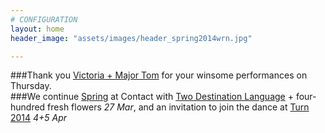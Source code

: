 ```yaml
---
# CONFIGURATION
layout: home
header_image: "assets/images/header_spring2014wrn.jpg"

---
```

###Thank you [Victoria + Major Tom](/current/2014-spring/melody) for your winsome performances on Thursday.      
###We continue [Spring](/current/2014-spring) at Contact with [Two Destination Language](/current/2014-spring/2destlang) + four-hundred fresh flowers *27 Mar*, and an invitation to join the dance at [Turn 2014](/current/2014-turn) *4+5 Apr*
